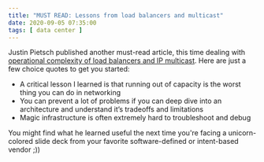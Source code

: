 ```yaml
---
title: "MUST READ: Lessons from load balancers and multicast"
date: 2020-09-05 07:35:00
tags: [ data center ]
---
```

Justin Pietsch published another must-read article, this time dealing with [operational complexity of load balancers and IP multicast](https://elegantnetwork.github.io/posts/Lessons-from-load-balancers-and-multicast/). Here are just a few choice quotes to get you started:

* A critical lesson I learned is that running out of capacity is the worst thing you can do in networking
* You can prevent a lot of problems if you can deep dive into an architecture and understand it’s tradeoffs and limitations
* Magic infrastructure is often extremely hard to troubleshoot and debug

You might find what he learned useful the next time you're facing a unicorn-colored slide deck from your favorite software-defined or intent-based vendor ;))
